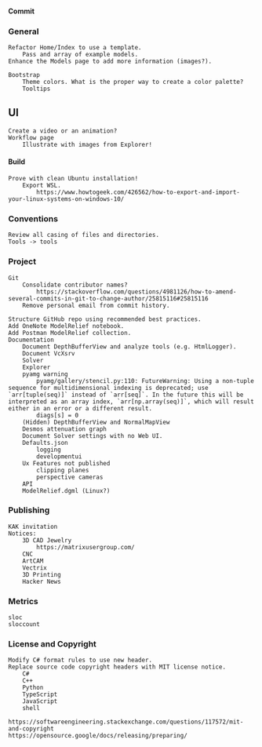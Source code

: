 #### Commit     
### General   
    Refactor Home/Index to use a template.
        Pass and array of example models.
    Enhance the Models page to add more information (images?).
    
    Bootstrap
        Theme colors. What is the proper way to create a color palette?
        Tooltips
 ## UI
    Create a video or an animation?
    Workflow page
        Illustrate with images from Explorer!
#### Build
    Prove with clean Ubuntu installation!
        Export WSL.
            https://www.howtogeek.com/426562/how-to-export-and-import-your-linux-systems-on-windows-10/
### Conventions
    Review all casing of files and directories.
    Tools -> tools
### Project
    Git
        Consolidate contributor names?
            https://stackoverflow.com/questions/4981126/how-to-amend-several-commits-in-git-to-change-author/25815116#25815116
        Remove personal email from commit history.

    Structure GitHub repo using recommended best practices.
    Add OneNote ModelRelief notebook.
    Add Postman ModelRelief collection.
    Documentation
        Document DepthBufferView and analyze tools (e.g. HtmlLogger).
        Document VcXsrv
        Solver
        Explorer
        pyamg warning
            pyamg/gallery/stencil.py:110: FutureWarning: Using a non-tuple sequence for multidimensional indexing is deprecated; use `arr[tuple(seq)]` instead of `arr[seq]`. In the future this will be interpreted as an array index, `arr[np.array(seq)]`, which will result either in an error or a different result.
            diags[s] = 0
        (Hidden) DepthBufferView and NormalMapView
        Desmos attenuation graph
        Document Solver settings with no Web UI.
        Defaults.json
            logging
            developmentui
        Ux Features not published
            clipping planes
            perspective cameras
        API
        ModelRelief.dgml (Linux?)
### Publishing
    KAK invitation
    Notices:
        3D CAD Jewelry
            https://matrixusergroup.com/
        CNC
        ArtCAM
        Vectrix
        3D Printing
        Hacker News
### Metrics
    sloc
    sloccount
### License and Copyright
    Modify C# format rules to use new header.
    Replace source code copyright headers with MIT license notice.
        C#
        C++ 
        Python
        TypeScript
        JavaScript
        shell

    https://softwareengineering.stackexchange.com/questions/117572/mit-and-copyright
    https://opensource.google/docs/releasing/preparing/
